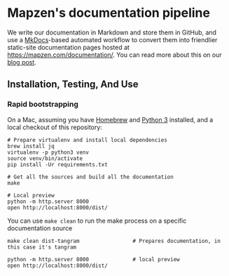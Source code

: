 # Mapzen's documentation pipeline

We write our documentation in Markdown and store them in GitHub, and use a [MkDocs](http://www.mkdocs.org/)-based automated workflow to convert them into friendlier static-site documentation pages hosted at https://mapzen.com/documentation/. You can read more about this on our [blog post](https://mapzen.com/blog/doc-site/).

## Installation, Testing, And Use

### Rapid bootstrapping

On a Mac, assuming you have [Homebrew](http://brew.sh) and 
[Python 3](https://docs.python.org/3/using/mac.html) installed, and a local
checkout of this repository:

```shell
# Prepare virtualenv and install local dependencies
brew install jq
virtualenv -p python3 venv
source venv/bin/activate
pip install -Ur requirements.txt

# Get all the sources and build all the documentation
make

# Local preview
python -m http.server 8000
open http://localhost:8000/dist/
```
You can use `make clean` to run the make process on a specific documentation source

```shell
make clean dist-tangram                 # Prepares documentation, in this case it's tangram

python -m http.server 8000              # local preview
open http://localhost:8000/dist/
```

